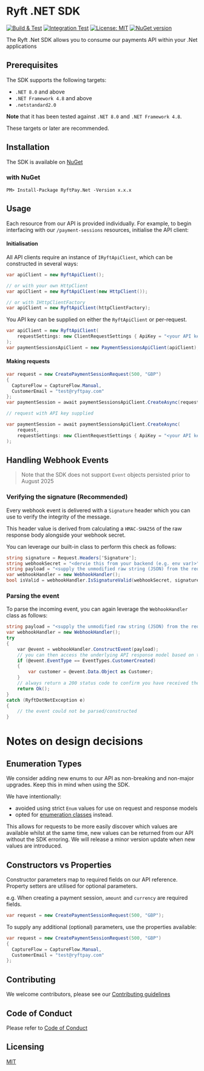 # Ryft .NET SDK

[![Build & Test](https://github.com/RyftPay/ryft-dotnet/actions/workflows/build-and-test.yml/badge.svg)](https://github.com/RyftPay/ryft-dotnet/actions/workflows/build-and-test.yml) [![Integration Test](https://github.com/RyftPay/ryft-dotnet/actions/workflows/build-and-integration-test.yml/badge.svg)](https://github.com/RyftPay/ryft-dotnet/actions/workflows/build-and-integration-test.yml) [![License: MIT](https://img.shields.io/badge/License-MIT-blue.svg)](LICENSE)
[![NuGet version](https://badge.fury.io/nu/RyftPay.Net.svg)](https://badge.fury.io/nu/RyftPay.Net)

The Ryft .Net SDK allows you to consume our payments API within your .Net applications


## Prerequisites

The SDK supports the following targets:
 - `.NET 8.0` and above
 - `.NET Framework 4.8` and above
 - `.netstandard2.0`

**Note** that it has been tested against `.NET 8.0` and `.NET Framework 4.8`.

These targets or later are recommended.

## Installation

The SDK is available on [NuGet](https://www.nuget.org/packages/RyftPay.Net)

### with NuGet
`PM> Install-Package RyftPay.Net -Version x.x.x`

## Usage

Each resource from our API is provided individually.
For example, to begin interfacing with our `/payment-sessions` resources, initialise the API client:

#### Initialisation

All API clients require an instance of `IRyftApiClient`, which can be constructed in several ways:

```csharp
var apiClient = new RyftApiClient();

// or with your own HttpClient
var apiClient = new RyftApiClient(new HttpClient());

// or with IHttpClientFactory
var apiClient = new RyftApiClient(httpClientFactory);
```

You API key can be supplied on either the `RyftApiClient` or per-request.

```csharp
var apiClient = new RyftApiClient(
    requestSettings: new ClientRequestSettings { ApiKey = "<your API key>" }
);
var paymentSessionsApiClient = new PaymentSessionsApiClient(apiClient);
```

#### Making requests

```csharp
var request = new CreatePaymentSessionRequest(500, "GBP")
{
  CaptureFlow = CaptureFlow.Manual,
  CustomerEmail = "test@ryftpay.com"
};
var paymentSession = await paymentSessionsApiClient.CreateAsync(request);

// request with API key supplied

var paymentSession = await paymentSessionsApiClient.CreateAsync(
    request,
    requestSettings: new ClientRequestSettings { ApiKey = "<your API key>" }
);
```

## Handling Webhook Events

> Note that the SDK does not support `Event` objects persisted prior to August 2025

### Verifying the signature (Recommended)

Every webhook event is delivered with a `Signature` header which you can use to verify the integrity of the message.

This header value is derived from calculating a `HMAC-SHA256` of the raw response body alongside your webhook secret.

You can leverage our built-in class to perform this check as follows:

```csharp
string signature = Request.Headers['Signature'];
string webhookSecret = "<dervie this from your backend (e.g. env var)>";
string payload = "<supply the unmodified raw string (JSON) from the request>";
var webhookHandler = new WebhookHandler();
bool isValid = webhookHandler.IsSignatureValid(webhookSecret, signature, payload);
```

### Parsing the event

To parse the incoming event, you can again leverage the `WebhookHandler` class as follows:

```csharp
string payload = "<supply the unmodified raw string (JSON) from the request>";
var webhookHandler = new WebhookHandler();
try
{
    var @event = webhookHandler.ConstructEvent(payload);
    // you can then access the underlying API response model based on the event type, e.g.
    if (@event.EventType == EventTypes.CustomerCreated)
    {
        var customer = @event.Data.Object as Customer;
    }
    // always return a 200 status code to confirm you have received the event successfully
    return Ok();
}
catch (RyftDotNetException e)
{
    // the event could not be parsed/constructed
}
```

# Notes on design decisions

## Enumeration Types

We consider adding new enums to our API as non-breaking and non-major upgrades.
Keep this in mind when using the SDK.

We have intentionally:
 - avoided using strict `Enum` values for use on request and response models
 - opted for [enumeration classes](https://learn.microsoft.com/en-us/dotnet/architecture/microservices/microservice-ddd-cqrs-patterns/enumeration-classes-over-enum-types) instead.

This allows for requests to be more easily discover which values are available whilst at the same time, new values can be returned from our API without the SDK erroring.
We will release a minor version update when new values are introduced.

## Constructors vs Properties

Constructor parameters map to required fields on our API reference.
Property setters are utilised for optional parameters.

e.g. When creating a payment session, `amount` and `currency` are required fields.

```csharp
var request = new CreatePaymentSessionRequest(500, "GBP");
```

To supply any additional (optional) parameters, use the properties available:

```csharp
var request = new CreatePaymentSessionRequest(500, "GBP")
{
  CaptureFlow = CaptureFlow.Manual,
  CustomerEmail = "test@ryftpay.com"
};
```

## Contributing

We welcome contributors, please see our [Contributing guidelines](CONTRIBUTING.md)

## Code of Conduct

Please refer to [Code of Conduct](CODE_OF_CONDUCT.md)

## Licensing

[MIT](LICENSE)

